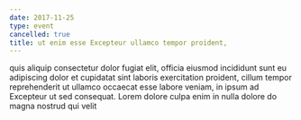 ```yaml
---
date: 2017-11-25
type: event
cancelled: true
title: ut enim esse Excepteur ullamco tempor proident,
---
```

quis aliquip consectetur dolor fugiat elit, officia eiusmod incididunt sunt eu adipiscing dolor et cupidatat sint laboris exercitation proident, cillum tempor reprehenderit ut ullamco occaecat esse labore veniam, in ipsum ad Excepteur ut sed consequat. Lorem dolore culpa enim in nulla dolore do magna nostrud qui velit